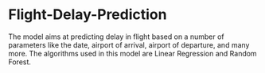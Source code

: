 # Flight-Delay-Prediction
The model aims at predicting delay in flight based on a number of parameters like the date, airport of arrival, airport of departure, and many more. The algorithms used in this model are Linear Regression and Random Forest.
